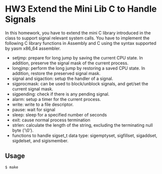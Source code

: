 # HW3 Extend the Mini Lib C to Handle Signals
In this homework, you have to extend the mini C library introduced in the class to support signal relevant system calls. You have to implement the following C library functions in Assembly and C using the syntax supported by yasm x86_64 assembler.

- setjmp: prepare for long jump by saving the current CPU state. In addition, preserve the signal mask of the current process.
- longjmp: perform the long jump by restoring a saved CPU state. In addition, restore the preserved signal mask.
- signal and sigaction: setup the handler of a signal.
- sigprocmask: can be used to block/unblock signals, and get/set the current signal mask.
- sigpending: check if there is any pending signal.
- alarm: setup a timer for the current process.
- write: write to a file descriptor.
- pause: wait for signal
- sleep: sleep for a specified number of seconds
- exit: cause normal process termination
- strlen: calculate the length of the string, excluding the terminating null byte ('\0').
- functions to handle sigset_t data type: sigemptyset, sigfillset, sigaddset, sigdelset, and sigismember.

## Usage
```
$ make
```


